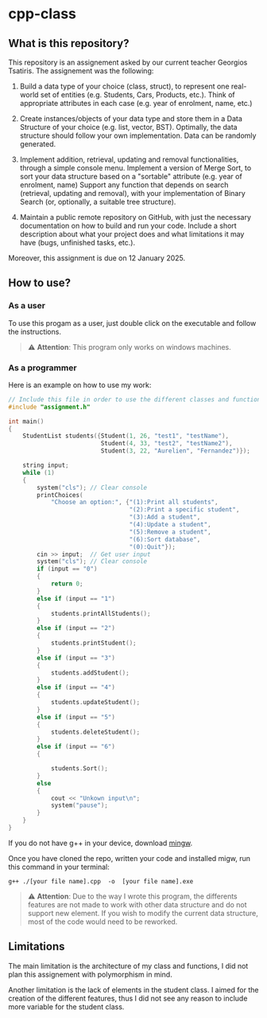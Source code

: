 # cpp-class

## What is this repository?

This repository is an assignement asked by our current teacher Georgios Tsatiris. The assignement was the following:

1. Build a data type of your choice (class, struct), to represent one real-world set of entities (e.g. Students, Cars, Products, etc.). Think of appropriate attributes in each case (e.g. year of enrolment, name, etc.)

2. Create instances/objects of your data type and store them in a Data Structure of your choice (e.g. list, vector, BST). Optimally, the data structure should follow your own implementation. Data can be randomly generated.

3. Implement addition, retrieval, updating and removal functionalities, through a simple console menu.
Implement a version of Merge Sort, to sort your data structure based on a "sortable" attribute (e.g. year of enrolment, name)
Support any function that depends on search (retrieval, updating and removal), with your implementation of Binary Search (or, optionally, a 
suitable tree structure).

1. Maintain a public remote repository on GitHub, with just the necessary documentation on how to build and run your code. Include a short description about what your project does and what limitations it may have (bugs, unfinished tasks, etc.).

Moreover, this assignment is due on 12 January 2025.

## How to use?

### As a user

To use this progam as a user, just double click on the executable and follow the instructions.

> ⚠️ **Attention**: This program only works on windows machines.


### As a programmer

Here is an example on how to use my work:
```cpp
// Include this file in order to use the different classes and functions
#include "assignment.h" 

int main()
{
    StudentList students({Student(1, 26, "test1", "testName"),
                          Student(4, 33, "test2", "testName2"),
                          Student(3, 22, "Aurelien", "Fernandez")});

    string input;
    while (1)
    {
        system("cls"); // Clear console
        printChoices(
            "Choose an option:", {"(1):Print all students",
                                  "(2):Print a specific student",
                                  "(3):Add a student",
                                  "(4):Update a student",
                                  "(5):Remove a student",
                                  "(6):Sort database",
                                  "(0):Quit"});
        cin >> input;  // Get user input
        system("cls"); // Clear console
        if (input == "0")
        {
            return 0;
        }
        else if (input == "1")
        {
            students.printAllStudents();
        }
        else if (input == "2")
        {
            students.printStudent();
        }
        else if (input == "3")
        {
            students.addStudent();
        }
        else if (input == "4")
        {
            students.updateStudent();
        }
        else if (input == "5")
        {
            students.deleteStudent();
        }
        else if (input == "6")
        {

            students.Sort();
        }
        else
        {
            cout << "Unkown input\n";
            system("pause");
        }
    }
}
```
If you do not have g++ in your device, download [mingw](https://www.mingw-w64.org/downloads/).

Once you have cloned the repo, written your code and installed migw, 
run this command in your terminal:
``` 
g++ ./[your file name].cpp  -o  [your file name].exe
```


> ⚠️ **Attention**:  Due to the way I wrote this program, the differents features are not made to work with other data structure and do not support new element. If you wish to modify the current data structure, most of the code would need to be reworked.

## Limitations

The main limitation is the architecture of my class and functions, I did not plan this assignement with polymorphism in mind.

Another limitation is the lack of elements in the student class. I aimed for the creation of the different features, thus I did not see any reason to include more variable for the student class.
